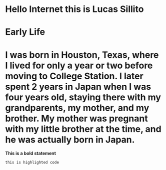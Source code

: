 # Hello Internet this is Lucas Sillito

# Early Life

# I was born in Houston, Texas, where I lived for only a year or two before moving to College Station. I later spent 2 years in Japan when I was four years old, staying there with my grandparents, my mother, and my brother. My mother was pregnant with my little brother at the time, and he was actually born in Japan.

**This is a bold statement**

`this is highlighted code`

